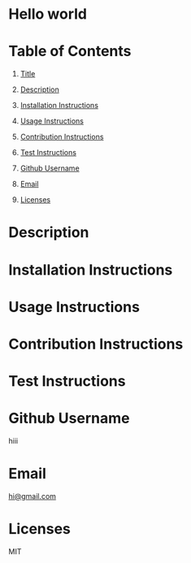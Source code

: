   # **Hello world**
 

# Table of Contents

1. [Title](#Title)


2. [Description](#Description)


3. [Installation Instructions](#Installation-Instructions)


4. [Usage Instructions](#Usage-Instructions)


5. [Contribution Instructions](#Contribution-Instructions)


6. [Test Instructions](#Test-Instructions)


7. [Github Username](#Github-Username)


8. [Email](#Email)


9. [Licenses](#Licenses)


    
  # Description
  


  # Installation Instructions
  

  # Usage Instructions
  

  # Contribution Instructions
  

  # Test Instructions
  

  # Github Username
  hiii

  # Email
  hi@gmail.com

  # Licenses
  MIT

    